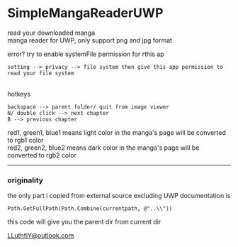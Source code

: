 # SimpleMangaReaderUWP
read your downloaded manga<br/>
manga reader for UWP, only support png and jpg format

error?
try to enable systemFile permission for rthis ap
```
setting --> privacy --> file system then give this app permission to read your file system
```

<br/>
hotkeys

```
backspace --> parent folder/ quit from image viewer
N/ double click --> next chapter
B --> previous chapter
```

red1, green1, blue1 means light color in the manga's page will be converted to rgb1 color <br>
red2, green2, blue2 means dark color in the manga's page will be converted to rgb2 color

---

### originality
the only part i copied from external source excluding UWP documentation is
```
Path.GetFullPath(Path.Combine(currentpath, @"..\\"))
```

this code will give you the parent dir from current dir


LLuthfiY@outlook.com
